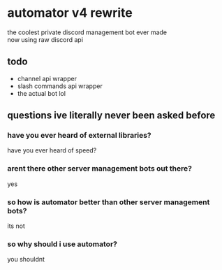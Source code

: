# automator v4 rewrite
the coolest private discord management bot ever made \
now using raw discord api

## todo
* channel api wrapper
* slash commands api wrapper
* the actual bot lol

## questions ive literally never been asked before

### have you ever heard of external libraries?
have you ever heard of speed?

### arent there other server management bots out there?
yes

### so how is automator better than other server management bots?
its not

### so why should i use automator?
you shouldnt

